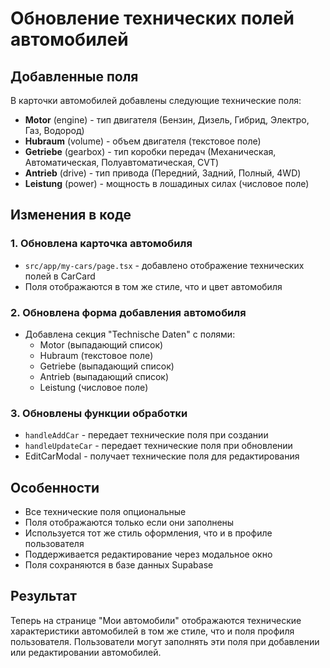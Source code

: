 # Обновление технических полей автомобилей

## Добавленные поля

В карточки автомобилей добавлены следующие технические поля:
- **Motor** (engine) - тип двигателя (Бензин, Дизель, Гибрид, Электро, Газ, Водород)
- **Hubraum** (volume) - объем двигателя (текстовое поле)
- **Getriebe** (gearbox) - тип коробки передач (Механическая, Автоматическая, Полуавтоматическая, CVT)
- **Antrieb** (drive) - тип привода (Передний, Задний, Полный, 4WD)
- **Leistung** (power) - мощность в лошадиных силах (числовое поле)

## Изменения в коде

### 1. Обновлена карточка автомобиля
- `src/app/my-cars/page.tsx` - добавлено отображение технических полей в CarCard
- Поля отображаются в том же стиле, что и цвет автомобиля

### 2. Обновлена форма добавления автомобиля
- Добавлена секция "Technische Daten" с полями:
  - Motor (выпадающий список)
  - Hubraum (текстовое поле)
  - Getriebe (выпадающий список)
  - Antrieb (выпадающий список)
  - Leistung (числовое поле)

### 3. Обновлены функции обработки
- `handleAddCar` - передает технические поля при создании
- `handleUpdateCar` - передает технические поля при обновлении
- EditCarModal - получает технические поля для редактирования

## Особенности

- Все технические поля опциональные
- Поля отображаются только если они заполнены
- Используется тот же стиль оформления, что и в профиле пользователя
- Поддерживается редактирование через модальное окно
- Поля сохраняются в базе данных Supabase

## Результат

Теперь на странице "Мои автомобили" отображаются технические характеристики автомобилей в том же стиле, что и поля профиля пользователя. Пользователи могут заполнять эти поля при добавлении или редактировании автомобилей.
